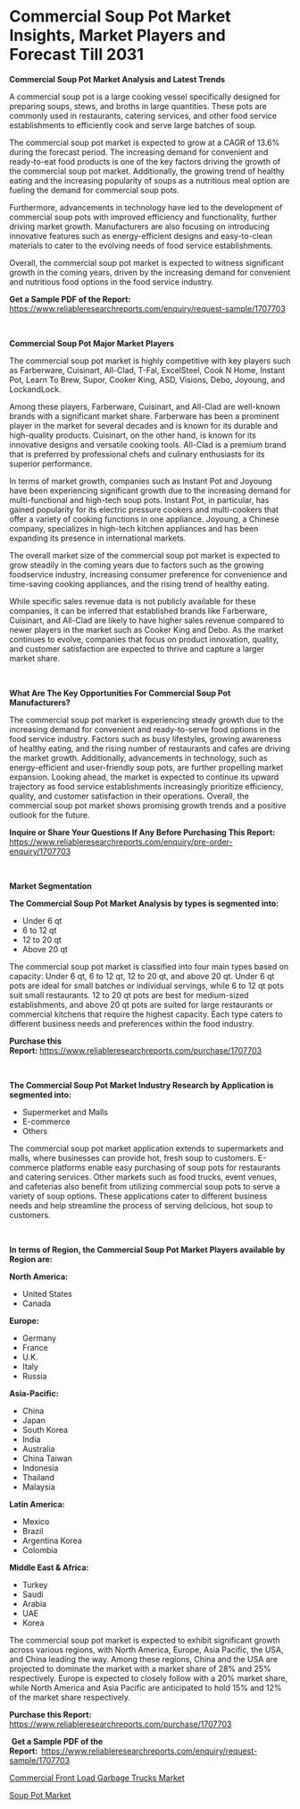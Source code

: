 <p><h1>Commercial Soup Pot Market Insights, Market Players and Forecast Till 2031</h1></p><p><strong>Commercial Soup Pot Market Analysis and Latest Trends</strong></p>
<p><p>A commercial soup pot is a large cooking vessel specifically designed for preparing soups, stews, and broths in large quantities. These pots are commonly used in restaurants, catering services, and other food service establishments to efficiently cook and serve large batches of soup.</p><p>The commercial soup pot market is expected to grow at a CAGR of 13.6% during the forecast period. The increasing demand for convenient and ready-to-eat food products is one of the key factors driving the growth of the commercial soup pot market. Additionally, the growing trend of healthy eating and the increasing popularity of soups as a nutritious meal option are fueling the demand for commercial soup pots.</p><p>Furthermore, advancements in technology have led to the development of commercial soup pots with improved efficiency and functionality, further driving market growth. Manufacturers are also focusing on introducing innovative features such as energy-efficient designs and easy-to-clean materials to cater to the evolving needs of food service establishments.</p><p>Overall, the commercial soup pot market is expected to witness significant growth in the coming years, driven by the increasing demand for convenient and nutritious food options in the food service industry.</p></p>
<p><strong>Get a Sample PDF of the Report:&nbsp;</strong> <a href="https://www.reliableresearchreports.com/enquiry/request-sample/1707703">https://www.reliableresearchreports.com/enquiry/request-sample/1707703</a></p>
<p>&nbsp;</p>
<p><strong>Commercial Soup Pot Major Market Players</strong></p>
<p><p>The commercial soup pot market is highly competitive with key players such as Farberware, Cuisinart, All-Clad, T-Fal, ExcelSteel, Cook N Home, Instant Pot, Learn To Brew, Supor, Cooker King, ASD, Visions, Debo, Joyoung, and LockandLock. </p><p>Among these players, Farberware, Cuisinart, and All-Clad are well-known brands with a significant market share. Farberware has been a prominent player in the market for several decades and is known for its durable and high-quality products. Cuisinart, on the other hand, is known for its innovative designs and versatile cooking tools. All-Clad is a premium brand that is preferred by professional chefs and culinary enthusiasts for its superior performance.</p><p>In terms of market growth, companies such as Instant Pot and Joyoung have been experiencing significant growth due to the increasing demand for multi-functional and high-tech soup pots. Instant Pot, in particular, has gained popularity for its electric pressure cookers and multi-cookers that offer a variety of cooking functions in one appliance. Joyoung, a Chinese company, specializes in high-tech kitchen appliances and has been expanding its presence in international markets.</p><p>The overall market size of the commercial soup pot market is expected to grow steadily in the coming years due to factors such as the growing foodservice industry, increasing consumer preference for convenience and time-saving cooking appliances, and the rising trend of healthy eating.</p><p>While specific sales revenue data is not publicly available for these companies, it can be inferred that established brands like Farberware, Cuisinart, and All-Clad are likely to have higher sales revenue compared to newer players in the market such as Cooker King and Debo. As the market continues to evolve, companies that focus on product innovation, quality, and customer satisfaction are expected to thrive and capture a larger market share.</p></p>
<p>&nbsp;</p>
<p><strong>What Are The Key Opportunities For Commercial Soup Pot Manufacturers?</strong></p>
<p><p>The commercial soup pot market is experiencing steady growth due to the increasing demand for convenient and ready-to-serve food options in the food service industry. Factors such as busy lifestyles, growing awareness of healthy eating, and the rising number of restaurants and cafes are driving the market growth. Additionally, advancements in technology, such as energy-efficient and user-friendly soup pots, are further propelling market expansion. Looking ahead, the market is expected to continue its upward trajectory as food service establishments increasingly prioritize efficiency, quality, and customer satisfaction in their operations. Overall, the commercial soup pot market shows promising growth trends and a positive outlook for the future.</p></p>
<p><strong>Inquire or Share Your Questions If Any Before Purchasing This Report:</strong> <a href="https://www.reliableresearchreports.com/enquiry/pre-order-enquiry/1707703">https://www.reliableresearchreports.com/enquiry/pre-order-enquiry/1707703</a></p>
<p>&nbsp;</p>
<p><strong>Market Segmentation</strong></p>
<p><strong>The Commercial Soup Pot Market Analysis by types is segmented into:</strong></p>
<p><ul><li>Under 6 qt</li><li>6 to 12 qt</li><li>12 to 20 qt</li><li>Above 20 qt</li></ul></p>
<p><p>The commercial soup pot market is classified into four main types based on capacity: Under 6 qt, 6 to 12 qt, 12 to 20 qt, and above 20 qt. Under 6 qt pots are ideal for small batches or individual servings, while 6 to 12 qt pots suit small restaurants. 12 to 20 qt pots are best for medium-sized establishments, and above 20 qt pots are suited for large restaurants or commercial kitchens that require the highest capacity. Each type caters to different business needs and preferences within the food industry.</p></p>
<p><strong>Purchase this Report:&nbsp;</strong><a href="https://www.reliableresearchreports.com/purchase/1707703">https://www.reliableresearchreports.com/purchase/1707703</a></p>
<p>&nbsp;</p>
<p><strong>The Commercial Soup Pot Market Industry Research by Application is segmented into:</strong></p>
<p><ul><li>Supermerket and Malls</li><li>E-commerce</li><li>Others</li></ul></p>
<p><p>The commercial soup pot market application extends to supermarkets and malls, where businesses can provide hot, fresh soup to customers. E-commerce platforms enable easy purchasing of soup pots for restaurants and catering services. Other markets such as food trucks, event venues, and cafeterias also benefit from utilizing commercial soup pots to serve a variety of soup options. These applications cater to different business needs and help streamline the process of serving delicious, hot soup to customers.</p></p>
<p>&nbsp;</p>
<p><strong>In terms of Region, the Commercial Soup Pot Market Players available by Region are:</strong></p>
<p>
    <p> <strong> North America: </strong>
        <ul>
            <li>United States</li>
            <li>Canada</li>
        </ul>
        </p> 
    <p> <strong> Europe: </strong>
        <ul>
            <li>Germany</li>
            <li>France</li>
            <li>U.K.</li>
            <li>Italy</li>
            <li>Russia</li>
        </ul>
        </p> 
    <p> <strong> Asia-Pacific: </strong>
        <ul>
            <li>China</li>
            <li>Japan</li>
            <li>South Korea</li>
            <li>India</li>
            <li>Australia</li>
            <li>China Taiwan</li>
            <li>Indonesia</li>
            <li>Thailand</li>
            <li>Malaysia</li>
        </ul>
        </p> 
    <p> <strong> Latin America: </strong>
        <ul>
            <li>Mexico</li>
            <li>Brazil</li>
            <li>Argentina Korea</li>
            <li>Colombia</li>
        </ul>
        </p> 
    <p> <strong> Middle East & Africa: </strong>
        <ul>
            <li>Turkey</li>
            <li>Saudi</li>
            <li>Arabia</li>
            <li>UAE</li>
            <li>Korea</li>
        </ul>
    </p>
    </p>
<p><p>The commercial soup pot market is expected to exhibit significant growth across various regions, with North America, Europe, Asia Pacific, the USA, and China leading the way. Among these regions, China and the USA are projected to dominate the market with a market share of 28% and 25% respectively. Europe is expected to closely follow with a 20% market share, while North America and Asia Pacific are anticipated to hold 15% and 12% of the market share respectively.</p></p>
<p><strong>Purchase this Report: </strong><a href="https://www.reliableresearchreports.com/purchase/1707703">https://www.reliableresearchreports.com/purchase/1707703</a></p>
<p>&nbsp;<strong>Get a Sample PDF of the Report:&nbsp;&nbsp;</strong><a href="https://www.reliableresearchreports.com/enquiry/request-sample/1707703">https://www.reliableresearchreports.com/enquiry/request-sample/1707703</a></p>
<p><strong></strong></p>
<p><p><a href="https://gratis-rainforest-2ca.notion.site/Commercial-Front-Load-Garbage-Trucks-Market-Analysis-and-Market-Size-Global-Industry-Overview-Mark-50b452316d99468ca5fbb6a4d4574400">Commercial Front Load Garbage Trucks Market</a></p><p><a href="https://github.com/santosh758595/Market-Research-Report-List-3/blob/main/soup-pot-market.md">Soup Pot Market</a></p></p>